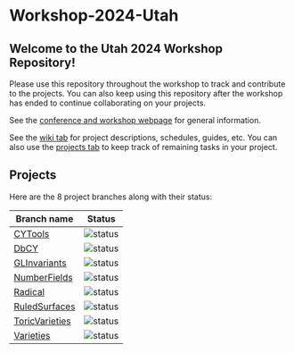 # Workshop-2024-Utah

## Welcome to the Utah 2024 Workshop Repository!

Please use this repository throughout the workshop to track and contribute to the projects. You can also keep using this repository after the workshop has ended to continue collaborating on your projects.

See the [conference and workshop webpage](https://sites.google.com/view/utahm2stringtheory/home) for general information.

See the [wiki tab](https://github.com/Macaulay2/Workshop-2024-Utah/wiki) for project descriptions, schedules, guides, etc. You can also use the [projects tab](https://github.com/Macaulay2/Workshop-2024-Utah/projects) to keep track of remaining tasks in your project.

## Projects

Here are the 8 project branches along with their status:

Branch name | Status
-- | --
[CYTools](https://github.com/Macaulay2/Workshop-2024-Utah/tree/CYTools) | ![status](https://github.com/Macaulay2/Workshop-2024-Utah/actions/workflows/tests.yml/badge.svg?branch=CYTools)
[DbCY](https://github.com/Macaulay2/Workshop-2024-Utah/tree/DbCY) | ![status](https://github.com/Macaulay2/Workshop-2024-Utah/actions/workflows/tests.yml/badge.svg?branch=DbCY)
[GLInvariants](https://github.com/Macaulay2/Workshop-2024-Utah/tree/GLInvariants) | ![status](https://github.com/Macaulay2/Workshop-2024-Utah/actions/workflows/tests.yml/badge.svg?branch=GLInvariants)
[NumberFields](https://github.com/Macaulay2/Workshop-2024-Utah/tree/NumberFields) | ![status](https://github.com/Macaulay2/Workshop-2024-Utah/actions/workflows/tests.yml/badge.svg?branch=NumberFields)
[Radical](https://github.com/Macaulay2/Workshop-2024-Utah/tree/Radical) | ![status](https://github.com/Macaulay2/Workshop-2024-Utah/actions/workflows/tests.yml/badge.svg?branch=Radical)
[RuledSurfaces](https://github.com/Macaulay2/Workshop-2024-Utah/tree/RuledSurfaces) | ![status](https://github.com/Macaulay2/Workshop-2024-Utah/actions/workflows/tests.yml/badge.svg?branch=RuledSurfaces)
[ToricVarieties](https://github.com/Macaulay2/Workshop-2024-Utah/tree/ToricVarieties) | ![status](https://github.com/Macaulay2/Workshop-2024-Utah/actions/workflows/tests.yml/badge.svg?branch=ToricVarieties)
[Varieties](https://github.com/Macaulay2/Workshop-2024-Utah/tree/Varieties) | ![status](https://github.com/Macaulay2/Workshop-2024-Utah/actions/workflows/tests.yml/badge.svg?branch=Varieties)
